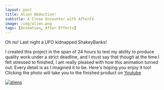 ```yaml
---
layout: post
title: Alien Abduction!
subtitle: A Close Encounter with AfterFX
image: /img/alien.png
tags: [Animation, After Effects]
---
```

Oh no! Last night a UFO kidnapped ShakeyBanks! 

I created this project in the span of 24 hours to test my ability to produce quality work under a strict deadline, and I must say that though at the time I felt stressed to finished, I am really pleased with how this animation turned out. Every detail is as I imagined it to be. Here's hoping you enjoy it too! Clicking the photo will take you to the finished product on [Youtube](https://youtu.be/wNwOEFcaNSY)

[![aliens](https://i.imgur.com/VH9haJ9.png)](https://youtu.be/wNwOEFcaNSY "Alien Abduction!")
